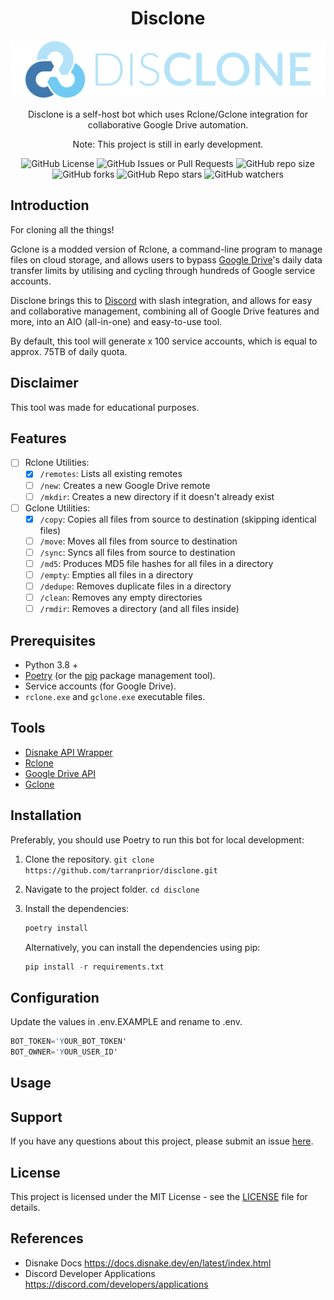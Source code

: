 <h1 align="center">Disclone</h1>
<p align="center"><img src="https://github.com/tarranprior/disclone/blob/main/assets/disclone.png" width="600" /></p>

<p align="center">Disclone is a self-host bot which uses Rclone/Gclone integration for collaborative Google Drive automation.</p>
<p align="center">Note: This project is still in early development.</p>

<div align="center">

![GitHub License](https://img.shields.io/github/license/tarranprior/disclone)
![GitHub Issues or Pull Requests](https://img.shields.io/github/issues/tarranprior/disclone)
![GitHub repo size](https://img.shields.io/github/repo-size/tarranprior/disclone)
![GitHub forks](https://img.shields.io/github/forks/tarranprior/disclone)
![GitHub Repo stars](https://img.shields.io/github/stars/tarranprior/disclone)
![GitHub watchers](https://img.shields.io/github/watchers/tarranprior/disclone)

</div>

## Introduction
For cloning all the things!

Gclone is a modded version of Rclone, a command-line program to manage files on cloud storage, and allows users to bypass [Google Drive](https://www.google.co.uk/drive/)'s daily data transfer limits by utilising and cycling through hundreds of Google service accounts.

Disclone brings this to [Discord](https://discord.com/) with slash integration, and allows for easy and collaborative management, combining all of Google Drive features and more, into an AIO (all-in-one) and easy-to-use tool.

By default, this tool will generate x 100 service accounts, which is equal to approx. 75TB of daily quota.

## Disclaimer
This tool was made for educational purposes.

## Features
- [ ] Rclone Utilities:
    - [X] `/remotes`: Lists all existing remotes
    - [ ] `/new`: Creates a new Google Drive remote
    - [ ] `/mkdir`: Creates a new directory if it doesn't already exist

- [ ] Gclone Utilities:
    - [X] `/copy`: Copies all files from source to destination (skipping identical files)
    - [ ] `/move`: Moves all files from source to destination
    - [ ] `/sync`: Syncs all files from source to destination
    - [ ] `/md5`: Produces MD5 file hashes for all files in a directory
    - [ ] `/empty`: Empties all files in a directory
    - [ ] `/dedupe`: Removes duplicate files in a directory
    - [ ] `/clean`: Removes any empty directories
    - [ ] `/rmdir`: Removes a directory (and all files inside)

## Prerequisites
- Python 3.8 +
- [Poetry](https://python-poetry.org/docs) (or the [pip](https://pypi.org/project/pip/) package management tool).
- Service accounts (for Google Drive).
- `rclone.exe` and `gclone.exe` executable files.

## Tools
- [Disnake API Wrapper](https://github.com/DisnakeDev/disnake)
- [Rclone](https://rclone.org/)
- [Google Drive API](https://developers.google.com/drive/api)
- [Gclone](https://github.com/donwa/gclone)

## Installation
Preferably, you should use Poetry to run this bot for local development:

1. Clone the repository. `git clone https://github.com/tarranprior/disclone.git`

2. Navigate to the project folder. `cd disclone`

3. Install the dependencies:
   ```s
   poetry install
   ```
   Alternatively, you can install the dependencies using pip:
   ```s
   pip install -r requirements.txt
   ```

## Configuration
Update the values in .env.EXAMPLE and rename to .env.
```s
BOT_TOKEN='YOUR_BOT_TOKEN'
BOT_OWNER='YOUR_USER_ID'
```

## Usage

## Support
If you have any questions about this project, please submit an issue [here](https://github.com/tarranprior/disclone/issues).<br/>

## License
This project is licensed under the MIT License - see the [LICENSE](https://github.com/tarranprior/disclone/blob/main/LICENSE) file for details.

## References
- Disnake Docs https://docs.disnake.dev/en/latest/index.html
- Discord Developer Applications https://discord.com/developers/applications
